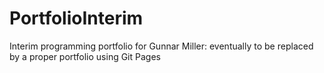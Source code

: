 # PortfolioInterim
Interim programming portfolio for Gunnar Miller: eventually to be replaced by a proper portfolio using Git Pages

